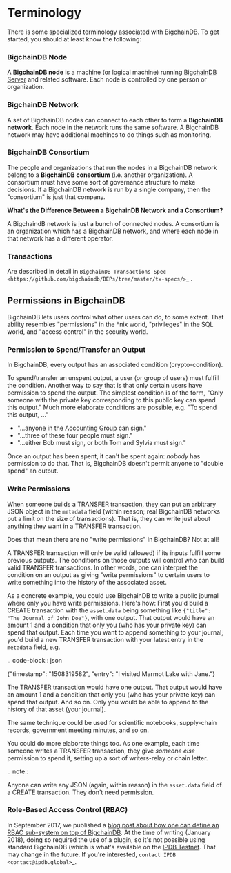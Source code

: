<!---
# Rubilink-Blockchain © 2023 Interplanetary Database Association e.V.,
# Rubilink-Blockchain and IPDB software contributors.
SPDX-License-Identifier: (Apache-2.0 AND CC-BY-4.0)
Code is Apache-2.0 and docs are CC-BY-4.0
--->

# Terminology

There is some specialized terminology associated with BigchainDB. To get started, you should at least know the following:

### BigchainDB Node

A **BigchainDB node** is a machine (or logical machine) running [BigchainDB Server](https://docs.bigchaindb.com/projects/server/en/latest/introduction.html) and related software. Each node is controlled by one person or organization.

### BigchainDB Network

A set of BigchainDB nodes can connect to each other to form a **BigchainDB network**. Each node in the network runs the same software. A BigchainDB network may have additional machines to do things such as  monitoring.

### BigchainDB Consortium

The people and organizations that run the nodes in a BigchainDB network belong to a **BigchainDB consortium** (i.e. another organization). A consortium must have some sort of governance structure to make decisions. If a BigchainDB network is run by a single company, then the "consortium" is just that company.

**What's the Difference Between a BigchainDB Network and a Consortium?**

A BigchaindB network is just a bunch of connected nodes. A consortium is an organization which has a BigchainDB network, and where each node in that network has a different operator.

### Transactions

Are described in detail in `BigchainDB Transactions Spec <https://github.com/bigchaindb/BEPs/tree/master/tx-specs/>`_ .

## Permissions in BigchainDB

BigchainDB lets users control what other users can do, to some extent. That ability resembles "permissions" in the \*nix world, "privileges" in the SQL world, and "access control" in the security world.


### Permission to Spend/Transfer an Output

In BigchainDB, every output has an associated condition (crypto-condition).

To spend/transfer an unspent output, a user (or group of users) must fulfill the condition. Another way to say that is that only certain users have permission to spend the output. The simplest condition is of the form, "Only someone with the private key corresponding to this public key can spend this output." Much more elaborate conditions are possible, e.g. "To spend this output, …"

- "…anyone in the Accounting Group can sign."
- "…three of these four people must sign."
- "…either Bob must sign, or both Tom and Sylvia must sign."

Once an output has been spent, it can't be spent again: *nobody* has permission to do that. That is, BigchainDB doesn't permit anyone to "double spend" an output.


### Write Permissions

When someone builds a TRANSFER transaction, they can put an arbitrary JSON object in the ``metadata`` field (within reason; real BigchainDB networks put a limit on the size of transactions). That is, they can write just about anything they want in a TRANSFER transaction.

Does that mean there are no "write permissions" in BigchainDB? Not at all!

A TRANSFER transaction will only be valid (allowed) if its inputs fulfill some previous outputs. The conditions on those outputs will control who can build valid TRANSFER transactions. In other words, one can interpret the condition on an output as giving "write permissions" to certain users to write something into the history of the associated asset.

As a concrete example, you could use BigchainDB to write a public journal where only you have write permissions. Here's how: First you'd build a CREATE transaction with the ``asset.data`` being something like ``{"title": "The Journal of John Doe"}``, with one output. That output would have an amount 1 and a condition that only you (who has your private key) can spend that output.
Each time you want to append something to your journal, you'd build a new TRANSFER transaction with your latest entry in the ``metadata`` field, e.g.

.. code-block:: json

   {"timestamp": "1508319582",
    "entry": "I visited Marmot Lake with Jane."}

The TRANSFER transaction would have one output. That output would have an amount 1 and a condition that only you (who has your private key) can spend that output. And so on. Only you would be able to append to the history of that asset (your journal).

The same technique could be used for scientific notebooks, supply-chain records, government meeting minutes, and so on.

You could do more elaborate things too. As one example, each time someone writes a TRANSFER transaction, they give *someone else* permission to spend it, setting up a sort of writers-relay or chain letter.

.. note::

   Anyone can write any JSON (again, within reason) in the ``asset.data`` field of a CREATE transaction. They don't need permission.


### Role-Based Access Control (RBAC)

In September 2017, we published a [blog post about how one can define an RBAC sub-system on top of BigchainDB](https://blog.bigchaindb.com/role-based-access-control-for-bigchaindb-assets-b7cada491997).
At the time of writing (January 2018), doing so required the use of a plugin, so it's not possible using standard BigchainDB (which is what's available on the [IPDB Testnet](https://test.ipdb.io/>). That may change in the future.
If you're interested, `contact IPDB <contact@ipdb.global>`_.
